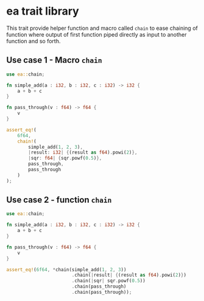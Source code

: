 # ea trait library
This trait provide helper function and macro called `chain` to ease chaining of function where output of first function piped directly as input to another function and so forth.

## Use case 1 - Macro `chain`
```rust
use ea::chain;

fn simple_add(a : i32, b : i32, c : i32) -> i32 {
    a + b + c
}

fn pass_through(v : f64) -> f64 {
    v
}

assert_eq!(
    6f64, 
    chain!(
        simple_add(1, 2, 3), 
        |result: i32| {(result as f64).powi(2)}, 
        |sqr: f64| {sqr.powf(0.5)},
        pass_through,
        pass_through
    )
);
```

## Use case 2 - function `chain`
```rust
use ea::chain;

fn simple_add(a : i32, b : i32, c : i32) -> i32 {
    a + b + c
}

fn pass_through(v : f64) -> f64 {
    v
}

assert_eq!(6f64, *chain(simple_add(1, 2, 3))
                        .chain(|result| {(result as f64).powi(2)})
                        .chain(|sqr| sqr.powf(0.5))
                        .chain(pass_through)
                        .chain(pass_through));
```